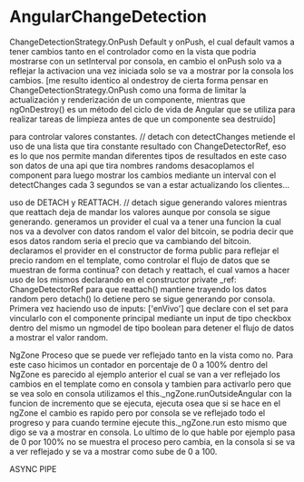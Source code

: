 # AngularChangeDetection

ChangeDetectionStrategy.OnPush
Default y onPush, el cual default vamos a tener cambios tanto en el controlador como en la vista que podria mostrarse con un setInterval por consola, en cambio el onPush solo va a reflejar la activacion una vez iniciada solo se va a mostrar por la consola los cambios.
[me resulto identico al ondestroy de cierta forma
pensar en ChangeDetectionStrategy.OnPush como una forma de limitar la actualización y renderización de un componente, mientras que ngOnDestroy() es un método del ciclo de vida de Angular que se utiliza para realizar tareas de limpieza antes de que un componente sea destruido]

para controlar valores constantes. //
detach con detectChanges metiende el uso de una lista que tira constante resultado con ChangeDetectorRef, eso es lo que nos permite mandan diferentes tipos de resultados en este caso son datos de una api que tira nombres randoms desacoplamos el component para luego mostrar los cambios mediante un interval con el detectChanges cada 3 segundos se van a estar actualizando los clientes...

uso de DETACH y REATTACH. //
detach sigue generando valores mientras que reattach deja de mandar los valores aunque por consola se sigue generando.
generamos un provider el cual va a tener una funcion la cual nos va a devolver con datos random el valor del bitcoin, se podria decir que esos datos random seria el precio que va cambiando del bitcoin. declaramos el provider en el constructor de forma public para reflejar el precio random en el template, como controlar el flujo de datos que se muestran de forma continua? con detach y reattach, el cual vamos a hacer uso de los mismos declarando en el constructor private \_ref: ChangeDetectorRef para que reattach() mantiene trayendo los datos random pero detach() lo detiene pero se sigue generando por consola.
Primera vez haciendo uso de inputs: ['enVivo'] que declare con el set para vincularlo con el componente principal mediante un input de tipo checkbox dentro del mismo un ngmodel de tipo boolean para detener el flujo de datos a mostrar el valor random.

NgZone
Proceso que se puede ver reflejado tanto en la vista como no. Para este caso hicimos un contador en porcentaje de 0 a 100% dentro del NgZone es parecido al ejemplo anterior el cual se van a ver reflejado los cambios en el template como en consola y tambien para activarlo pero que se vea solo en consola utilizamos el this.\_ngZone.runOutsideAngular con la funcion de incremento que se ejecuta, ejecuta osea que si se hace en el ngZone el cambio es rapido pero por consola se ve reflejado todo el progreso y para cuando termine ejecute this.\_ngZone.run esto mismo que digo se va a mostrar en consola. Lo ultimo de lo que hable por ejemplo pasa de 0 por 100% no se muestra el proceso pero cambia, en la consola si se va a ver reflejado y se va a mostrar como sube de 0 a 100.

ASYNC PIPE
